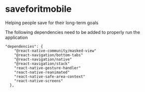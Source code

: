 # saveforitmobile
Helping people save for their long-term goals

The following dependencies need to be added to properly run the application
``` 
"dependencies": {
    "@react-native-community/masked-view"
    "@react-navigation/bottom-tabs"
    "@react-navigation/native"
    "@react-navigation/stack"
    "react-native-gesture-handler"
    "react-native-reanimated"
    "react-native-safe-area-context"
    "react-native-screens"
  },
  ```
